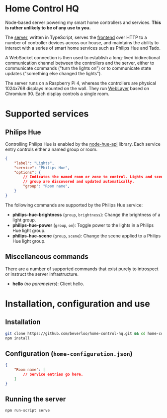 # Home Control HQ
Node-based server powering my smart home controllers and services. **This is rather unlikely to be of any use to you.**

The [server](src/), written in TypeScript, serves the [frontend](public/) over HTTP to a number of
controller devices across our house, and maintains the ability to interact with a series of smart
home services such as Philips Hue and Tado.

A WebSocket connection is then used to establish a long-lived bidirectional communication channel
between the controllers and the server, either to communicate commands ("turn the lights on") or to
communicate state updates ("something else changed the lights").

The server runs on a Raspberry Pi 4, whereas the controllers are physical 1024x768 displays mounted
on the wall. They run [WebLayer](https://source.chromium.org/chromium/chromium/src/+/master:weblayer/?ss=chromium)
based on Chromium 90. Each display controls a single room.

# Supported services

## Philips Hue
Controlling Philips Hue is enabled by the [node-hue-api](https://www.npmjs.com/package/node-hue-api)
library. Each service entry controls either a named group or room.

```json
{
    "label": "Lights",
    "service": "Philips Hue",
    "options": {
        // Indicates the named room or zone to control. Lights and scenes that are part of this
        // group are discovered and updated automatically.
        "group": "Room name",
    }
}
```

The following commands are supported by the Philips Hue service:

  * **philips-hue-brightness** (`group`, `brightness`): Change the brightness of a light group.
  * **philips-hue-power** (`group`, `on`): Toggle power to the lights in a Philips Hue light group.
  * **philips-hue-scene** (`group`, `scene`): Change the scene applied to a Philips Hue light group.

## Miscellaneous commands
There are a number of supported commands that exist purely to introspect or instruct the server
infrastructure.

  * **hello** (_no parameters_): Client hello.

# Installation, configuration and use

## Installation
```bash
git clone https://github.com/beverloo/home-control-hq.git && cd home-control-hq
npm install
```

## Configuration (`home-configuration.json`)
```json
{
    "Room name": [
        // Service entries go here.
    ]
}
```

## Running the server
```bash
npm run-script serve
```
